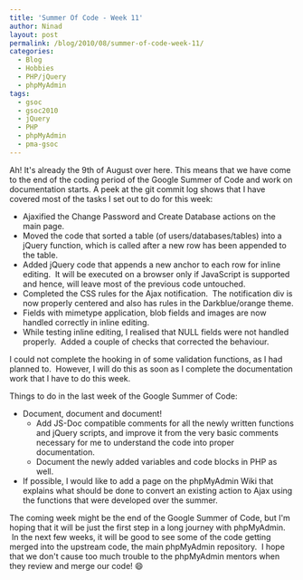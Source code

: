 ```yaml
---
title: 'Summer Of Code - Week 11'
author: Ninad
layout: post
permalink: /blog/2010/08/summer-of-code-week-11/
categories:
  - Blog
  - Hobbies
  - PHP/jQuery
  - phpMyAdmin
tags:
  - gsoc
  - gsoc2010
  - jQuery
  - PHP
  - phpMyAdmin
  - pma-gsoc
---
```

Ah! It's already the 9th of August over here. This means that we have come to the end of the coding period of the Google Summer of Code and work on documentation starts. A peek at the git commit log shows that I have covered most of the tasks I set out to do for this week:

  * Ajaxified the Change Password and Create Database actions on the main page.
  * Moved the code that sorted a table (of users/databases/tables) into a jQuery function, which is called after a new row has been appended to the table.
  * Added jQuery code that appends a new anchor to each row for inline editing.  It will be executed on a browser only if JavaScript is supported and hence, will leave most of the previous code untouched.
  * Completed the CSS rules for the Ajax notification.  The notification div is now properly centered and also has rules in the Darkblue/orange theme.
  * Fields with mimetype application, blob fields and images are now handled correctly in inline editing.
  * While testing inline editing, I realised that NULL fields were not handled properly.  Added a couple of checks that corrected the behaviour.

I could not complete the hooking in of some validation functions, as I had planned to.  However, I will do this as soon as I complete the documentation work that I have to do this week.

Things to do in the last week of the Google Summer of Code:

  * Document, document and document! 
      * Add JS-Doc compatible comments for all the newly written functions and jQuery scripts, and improve it from the very basic comments necessary for me to understand the code into proper documentation.
      * Document the newly added variables and code blocks in PHP as well.
  * If possible, I would like to add a page on the phpMyAdmin Wiki that explains what should be done to convert an existing action to Ajax using the functions that were developed over the summer.

The coming week might be the end of the Google Summer of Code, but I'm hoping that it will be just the first step in a long journey with phpMyAdmin.  In the next few weeks, it will be good to see some of the code getting merged into the upstream code, the main phpMyAdmin repository.  I hope that we don't cause too much trouble to the phpMyAdmin mentors when they review and merge our code! :smile:
